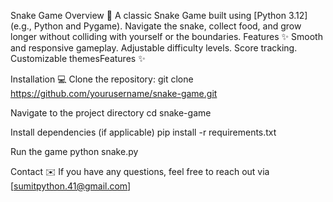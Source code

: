 Snake Game
Overview 🐍
A classic Snake Game built using [Python 3.12] (e.g., Python and Pygame). Navigate the snake, collect food, and grow longer without colliding with yourself or the boundaries.
Features ✨
Smooth and responsive gameplay.
Adjustable difficulty levels.
Score tracking.
Customizable themesFeatures ✨


Installation 💻
Clone the repository:
git clone https://github.com/yourusername/snake-game.git

Navigate to the project directory
cd snake-game

Install dependencies (if applicable)
pip install -r requirements.txt

Run the game
python snake.py

Contact ✉️
If you have any questions, feel free to reach out via [sumitpython.41@gmail.com]





